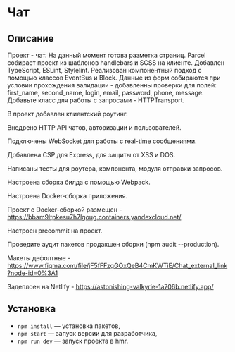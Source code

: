 # Чат

## Описание

Проект - чат. На данный момент готова разметка страниц. Parcel собирает проект из шаблонов handlebars и SCSS на клиенте. Добавлен TypeScript, ESLint, Stylelint. Реализован компонентный подход с помощью классов EventBus и Block.
Данные из форм собираются при условии прохождения валидации - добавленны проверки для полей: first_name, second_name, login, email, password, phone, message. Добавьте класс для работы с запросами - HTTPTransport.

В проект добавлен клиентский роутинг.

Внедрено HTTP API чатов, авторизации и пользователей.

Подключены WebSocket для работы с real-time сообщениями.

Добавлена CSP для Express, для защиты от XSS и DOS.

Написаны тесты для роутера, компонента, модуля отправки запросов.

Настроена сборка билда с помощью Webpack.

Настроена Docker-сборка приложения.

Проект с Docker-сборкой размещен - https://bbam9ltpkesu7h7lgoug.containers.yandexcloud.net/

Настроен precommit на проект.

Проведите аудит пакетов продакшен сборки (npm audit --production).


Макеты дефолтные - https://www.figma.com/file/jF5fFFzgGOxQeB4CmKWTiE/Chat_external_link?node-id=0%3A1

Задеплоен на Netlify - https://astonishing-valkyrie-1a706b.netlify.app/
## Установка

- `npm install` — установка пакетов,
- `npm start` — запуск версии для разработчика,
- `npm run dev` — запуск проекта в hmr.
